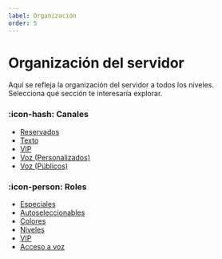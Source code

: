 ```yaml
---
label: Organización
order: 5
---
```


# Organización del servidor

Aquí se refleja la organización del servidor a todos los niveles.<br>
Selecciona qué sección te interesaría explorar.

### :icon-hash: Canales
  - [Reservados]()
  - [Texto]()
  - [VIP]()
  - [Voz (Personalizados)]()
  - [Voz (Públicos)]()

### :icon-person: Roles
  - [Especiales]()
  - [Autoseleccionables]()
  - [Colores]()
  - [Niveles]()
  - [VIP]()
  - [Acceso a voz]()